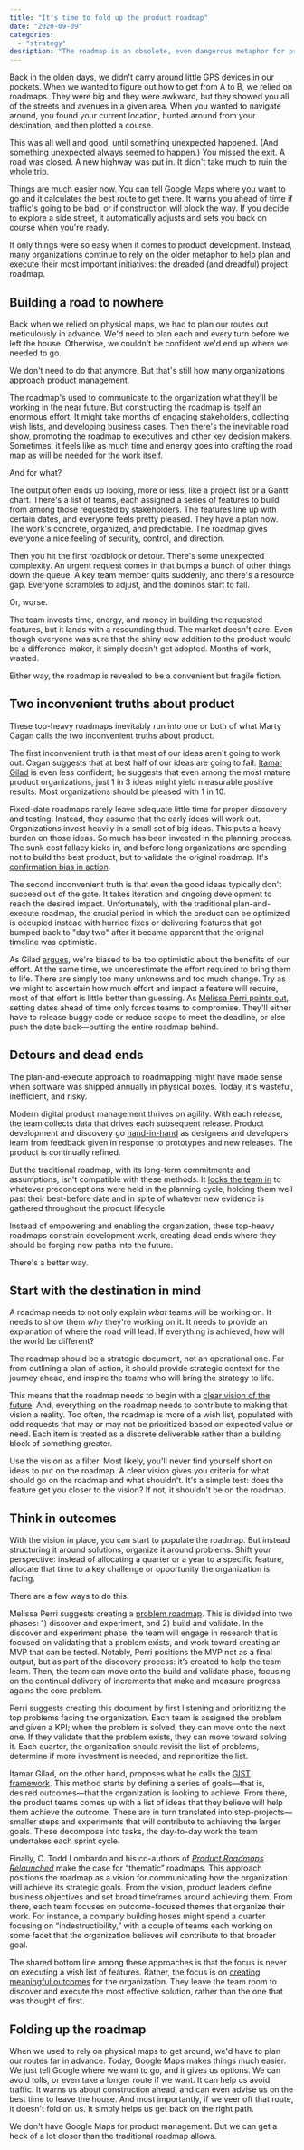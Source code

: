 ```yaml
---
title: "It's time to fold up the product roadmap"
date: "2020-09-09"
categories:
  - "strategy"
desription: "The roadmap is an obsolete, even dangerous metaphor for product management today." 
---
```


Back in the olden days, we didn't carry around little GPS devices in our pockets. When we wanted to figure out how to get from A to B, we relied on roadmaps. They were big and they were awkward, but they showed you all of the streets and avenues in a given area. When you wanted to navigate around, you found your current location, hunted around from your destination, and then plotted a course.

This was all well and good, until something unexpected happened. (And something unexpected always seemed to happen.) You missed the exit. A road was closed. A new highway was put in. It didn't take much to ruin the whole trip.

Things are much easier now. You can tell Google Maps where you want to go and it calculates the best route to get there. It warns you ahead of time if traffic's going to be bad, or if construction will block the way. If you decide to explore a side street, it automatically adjusts and sets you back on course when you're ready.

If only things were so easy when it comes to product development. Instead, many organizations continue to rely on the older metaphor to help plan and execute their most important initiatives: the dreaded (and dreadful) project roadmap.

## **Building a road to nowhere**

Back when we relied on physical maps, we had to plan our routes out meticulously in advance. We'd need to plan each and every turn before we left the house. Otherwise, we couldn't be confident we'd end up where we needed to go.

We don't need to do that anymore. But that's still how many organizations approach product management.

The roadmap's used to communicate to the organization what they'll be working in the near future. But constructing the roadmap is itself an enormous effort. It might take months of engaging stakeholders, collecting wish lists, and developing business cases. Then there's the inevitable road show, promoting the roadmap to executives and other key decision makers. Sometimes, it feels like as much time and energy goes into crafting the road map as will be needed for the work itself.

And for what?

The output often ends up looking, more or less, like a project list or a Gantt chart. There's a list of teams, each assigned a series of features to build from among those requested by stakeholders. The features line up with certain dates, and everyone feels pretty pleased. They have a plan now. The work's concrete, organized, and predictable. The roadmap gives everyone a nice feeling of security, control, and direction.

Then you hit the first roadblock or detour. There's some unexpected complexity. An urgent request comes in that bumps a bunch of other things down the queue. A key team member quits suddenly, and there's a resource gap. Everyone scrambles to adjust, and the dominos start to fall.

Or, worse.

The team invests time, energy, and money in building the requested features, but it lands with a resounding thud. The market doesn't care. Even though everyone was sure that the shiny new addition to the product would be a difference-maker, it simply doesn't get adopted. Months of work, wasted.

Either way, the roadmap is revealed to be a convenient but fragile fiction.

## **Two inconvenient truths about product**

These top-heavy roadmaps inevitably run into one or both of what Marty Cagan calls the two inconvenient truths about product.

The first inconvenient truth is that most of our ideas aren't going to work out. Cagan suggests that at best half of our ideas are going to fail. [Itamar Gilad](https://itamargilad.com/escaping-the-vicious-cycle-of-plan-execute/) is even less confident; he suggests that even among the most mature product organizations, just 1 in 3 ideas might yield measurable positive results. Most organizations should be pleased with 1 in 10.

Fixed-date roadmaps rarely leave adequate little time for proper discovery and testing. Instead, they assume that the early ideas will work out. Organizations invest heavily in a small set of big ideas. This puts a heavy burden on those ideas. So much has been invested in the planning process. The sunk cost fallacy kicks in, and before long organizations are spending not to build the best product, but to validate the original roadmap. It's [confirmation bias in action](https://barryoreilly.com/optimize-to-be-wrong-not-right/).

The second inconvenient truth is that even the good ideas typically don't succeed out of the gate. It takes iteration and ongoing development to reach the desired impact. Unfortunately, with the traditional plan-and-execute roadmap, the crucial period in which the product can be optimized is occupied instead with hurried fixes or delivering features that got bumped back to "day two" after it became apparent that the original timeline was optimistic.

As Gilad [argues](https://itamargilad.com/escaping-the-vicious-cycle-of-plan-execute/), we're biased to be too optimistic about the benefits of our effort. At the same time, we underestimate the effort required to bring them to life. There are simply too many unknowns and too much change. Try as we might to ascertain how much effort and impact a feature will require, most of that effort is little better than guessing. As [Melissa Perri points out](https://melissaperri.com/blog/2014/05/19/rethinking-the-product-roadmap), setting dates ahead of time only forces teams to compromise. They'll either have to release buggy code or reduce scope to meet the deadline, or else push the date back—putting the entire roadmap behind.

## **Detours and dead ends**

The plan-and-execute approach to roadmapping might have made sense when software was shipped annually in physical boxes. Today, it's wasteful, inefficient, and risky.

Modern digital product management thrives on agility. With each release, the team collects data that drives each subsequent release. Product development and discovery go [hand-in-hand](https://svpg.com/the-inconvenient-truth-about-product/) as designers and developers learn from feedback given in response to prototypes and new releases. The product is continually refined.

But the traditional roadmap, with its long-term commitments and assumptions, isn't compatible with these methods. It [locks the team in](https://melissaperri.com/blog/2016/07/14/what-is-good-product-strategy) to whatever preconceptions were held in the planning cycle, holding them well past their best-before date and in spite of whatever new evidence is gathered throughout the product lifecycle.

Instead of empowering and enabling the organization, these top-heavy roadmaps constrain development work, creating dead ends where they should be forging new paths into the future.

There's a better way.

## **Start with the destination in mind**

A roadmap needs to not only explain _what_ teams will be working on. It needs to show them _why_ they're working on it. It needs to provide an explanation of where the road will lead. If everything is achieved, how will the world be different?

The roadmap should be a strategic document, not an operational one. Far from outlining a plan of action, it should provide strategic context for the journey ahead, and inspire the teams who will bring the strategy to life.

This means that the roadmap needs to begin with a [clear vision of the future](https://dropbox.design/article/developing-a-north-star-product-experience%3Fref=uxdesignweekly). And, everything on the roadmap needs to contribute to making that vision a reality. Too often, the roadmap is more of a wish list, populated with odd requests that may or may not be prioritized based on expected value or need. Each item is treated as a discrete deliverable rather than a building block of something greater.

Use the vision as a filter. Most likely, you'll never find yourself short on ideas to put on the roadmap. A clear vision gives you criteria for what should go on the roadmap and what shouldn't. It's a simple test: does the feature get you closer to the vision? If not, it shouldn't be on the roadmap.

## **Think in outcomes**

With the vision in place, you can start to populate the roadmap. But instead structuring it around solutions, organize it around problems. Shift your perspective: instead of allocating a quarter or a year to a specific feature, allocate that time to a key challenge or opportunity the organization is facing.

There are a few ways to do this.

Melissa Perri suggests creating a [problem roadmap](https://melissaperri.com/blog/2014/05/19/rethinking-the-product-roadmap). This is divided into two phases: 1) discover and experiment, and 2) build and validate. In the discover and experiment phase, the team will engage in research that is focused on validating that a problem exists, and work toward creating an MVP that can be tested. Notably, Perri positions the MVP not as a final output, but as part of the discovery process: it’s created to help the team learn. Then, the team can move onto the build and validate phase, focusing on the continual delivery of increments that make and measure progress agains the core problem.

Perri suggests creating this document by first listening and prioritizing the top problems facing the organization. Each team is assigned the problem and given a KPI; when the problem is solved, they can move onto the next one. If they validate that the problem exists, they can move toward solving it. Each quarter, the organization should revisit the list of problems, determine if more investment is needed, and reprioritize the list.

Itamar Gilad, on the other hand, proposes what he calls the [GIST framework](https://www.linkedin.com/pulse/why-i-stopped-using-product-roadmaps-switched-itamar-gilad/). This method starts by defining a series of goals—that is, desired outcomes—that the organization is looking to achieve. From there, the product teams comes up with a list of ideas that they believe will help them achieve the outcome. These are in turn translated into step-projects—smaller steps and experiments that will contribute to achieving the larger goals. These decompose into tasks, the day-to-day work the team undertakes each sprint cycle.

Finally, C. Todd Lombardo and his co-authors of [_Product Roadmaps Relaunched_](https://amzn.to/2R9RH5E) make the case for “thematic” roadmaps. This approach positions the roadmap as a vision for communicating how the organization will achieve its strategic goals. From the vision, product leaders define business objectives and set broad timeframes around achieving them. From there, each team focuses on outcome-focused themes that organize their work. For instance, a company building hoses might spend a quarter focusing on “indestructibility,” with a couple of teams each working on some facet that the organization believes will contribute to that broader goal.

The shared bottom line among these approaches is that the focus is never on executing a wish list of features. Rather, the focus is on [creating meaningful outcomes](https://amzn.to/339Kl7T) for the organization. They leave the team room to discover and execute the most effective solution, rather than the one that was thought of first.

## **Folding up the roadmap**

When we used to rely on physical maps to get around, we'd have to plan our routes far in advance. Today, Google Maps makes things much easier. We just tell Google where we want to go, and it gives us options. We can avoid tolls, or even take a longer route if we want. It can help us avoid traffic. It warns us about construction ahead, and can even advise us on the best time to leave the house. And most importantly, if we veer off that route, it doesn't fold on us. It simply helps us get back on the right path.

We don't have Google Maps for product management. But we can get a heck of a lot closer than the traditional roadmap allows.
